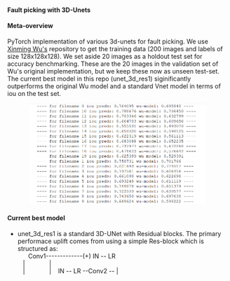 #### Fault picking with 3D-Unets

#### Meta-overview
PyTorch implementation of various 3d-unets for fault picking. We use [Xinming Wu's](https://github.com/xinwucwp/faultSeg) repository to get the training data (200 images and labels of size 128x128x128). We set aside 20 images as a holdout test set for accuracy benchmarking. These are the 20 images in the validation set of Wu's original implementation, but we keep these now as unseen test-set. The current best model in this repo (unet_3d_res1) siginificantly outperforms the original Wu model and a standard Vnet model in terms of iou on the test set.  

<p align="center"><img width="80%"  src="images/iou_comparison1.PNG" /></p>

#### Current best model
* unet_3d_res1 is a standard 3D-UNet with Residual blocks. The primary performace uplift comes from using a simple Res-block which is structured as:  
&nbsp;&nbsp;
&nbsp;&nbsp; Conv1-------------(+) IN -- LR  
&nbsp;&nbsp; |&nbsp;&nbsp;&nbsp;&nbsp;&nbsp;&nbsp;&nbsp;&nbsp;&nbsp;&nbsp;&nbsp;&nbsp;&nbsp;&nbsp;|   
&nbsp;&nbsp; |&nbsp;&nbsp;&nbsp;&nbsp;&nbsp;&nbsp;&nbsp;&nbsp;&nbsp;&nbsp;&nbsp;&nbsp;&nbsp;&nbsp;| 
&nbsp;&nbsp; IN -- LR --Conv2 -- |   

